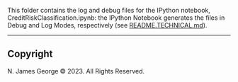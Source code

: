 This folder contains the log and debug files for the IPython notebook, CreditRiskClassification.ipynb: the IPython Notebook generates the files in Debug and Log Modes, respectively (see [README.TECHNICAL.md](./README.TECHNICAL.md)).

----

## Copyright

N. James George © 2023. All Rights Reserved.
